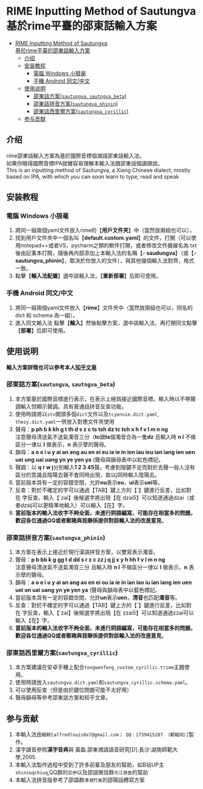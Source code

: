 # RIME Inputting Method of Sautungva<br>基於rime平臺的邵東話輸入方案

- [RIME Inputting Method of Sautungva<br>基於rime平臺的邵東話輸入方案](#rime-inputting-method-of-sautungva<br>基於rime平臺的邵東話輸入方案)
  - [介绍](#介绍)
  - [安装教程](#安装教程)
    - [電腦 Windows 小狼毫](#電腦-windows-小狼毫)
    - [手機 Android 同文/中文](#手機-android-同文中文)
  - [使用说明](#使用说明)
    - [邵東話方案(`sautungva`, `sautngva_beta`)](#邵東話方案sautungva-sautngva_beta)
    - [邵東話拼音方案(`sautungva_phinin`)](#邵東話拼音方案sautungva_phinin)
    - [邵東話西里爾方案(`sautungva_cyrillic`)](#邵東話西里爾方案sautungva_cyrillic)
  - [参与贡献](#参与贡献)

## 介绍

rime邵東話輸入方案為基於國際音標個湘語邵東話輸入法。  
如果你曉得國際音標IPA就蠻容易理解本輸入法跟邵東話個讀跟說。  
This is an inputting method of Sautungva, a Xiang Chinese dialect, mostly based on IPA, with which you can soon learn to type, read and speak

## 安装教程

### 電腦 Windows 小狼毫

1.  將同一組兩個yaml文件放入rime的【**用戶文件夾**】中（當然放兩組也可以）。
2.  找到用戶文件夾中一個名叫【**default.custom.yaml**】的文件，打開（可以使用notepad++或者VS，pycharm之類的軟件打開，或者修改文件擴展名為.txt後由記事本打開，隨後再内部添加上本輸入法的名稱【**\- saudungva**】（或【**\- sautungva_phinin**】，取決於你放入的文件），與其他幾個輸入法對齊，格式一致。
3.  點擊【**輸入法配置**】選中該輸入法，【**重新部署**】后即可使用。 

### 手機 Android 同文/中文

1.  將同一組兩個yaml文件放入【**rime**】文件夾中（當然放兩組也可以，同名的 dict 和 schema 為一組）。
3.  進入同文輸入法 點擊【**輸入**】然後點擊方案，選中該輸入法，再打開同文點擊【**部署**】后即可使用。

## 使用说明

**輸入方案詳情也可以參考本人[知乎文章](https://zhuanlan.zhihu.com/p/625434395)**

### 邵東話方案(`sautungva`, `sautngva_beta`)

1.  本方案基於國際音標進行表示，在表示上極爲接近國際音標。輸入時以不帶聲調輸入但顯示聲調。具有普通話拼音反查功能。
2.  使用時請將以`stv`開頭多個`dict`文件以及`tcyennie.dict.yaml`, `thezy.dict.yaml`一併放入對應文件夾使用
3.  聲母：**p ph b k kh g t th d s z c ts tsh dz tc tch x h f v l m n ng**<br>注意聲母清送氣不送氣濁音三分（**tc**跟**ts**個濁音合為一隻**dz** 且輸入時 **n l** 不做區分一律以 **l** 做表示，**n** 表示孽的聲母。
4.  韻母：**a o e i u y ai an ang au en ei eu ia ie in ien iau ieu ian iang ien uen uei ung uai uang yn ye yen ya** (聲母與韻母表中以紅色標記。
5.  聲調：以 **q r w j**分別輸入**1 2 3 45**聲。考慮到按鍵不足而對於去聲一般人沒有區分的意識且陰陽去聲不會同時出現，故以j同時輸入陰陽去。
6.  當前版本具有一定的容錯空間，允許**ou**表示**eu**，**ui**表示**uei**等。
7.  反查：對於不確定的字可以通過【TAB】鍵上方的【\`】鍵進行反差，比如對 在 字反查，輸入【\`zai】後候選字將出現【在 dzai5】可以知道通過dzai（或者dzaij可以更精準地輸入）可以輸入【在】字。
8.  **當前版本的輸入法收字不夠全面，未進行詞語編寫，可能存在相當多的問題，歡迎各位通過QQ或者郵箱與我聯係提供對該輸入法的改進意見**。

### 邵東話拼音方案(`sautungva_phinin`)

1.  本方案在表示上接近於現行漢語拼音方案，以雙寫表示濁音。
2.  聲母：**p b bb k g gg t d dd s r z c zz j q jj x y h hh f v l m n ng**<br>注意聲母清送氣不送氣濁音三分 且輸入時 **n l** 不做區分一律以 **l** 做表示，**n** 表示孽的聲母。
3.  韻母：**a o e i u y ai an ang ao en ei ou ia ie in ian iao iu ian iang ien uen uei on uai uang yn ye yen ya** (聲母與韻母表中以藍色標記。
3.  當前版本具有一定的容錯空間，允許**un**表示**uen**，**清音**也匹配**濁音**等。
4.  反查：對於不確定的字可以通過【TAB】鍵上方的【\`】鍵進行反差，比如對 在 字反查，輸入【\`zai】後候選字將出現【在 zzai5】可以知道通過zzai可以輸入【在】字。
5.  **當前版本的輸入法收字不夠全面，未進行詞語編寫，可能存在相當多的問題，歡迎各位通過QQ或者郵箱與我聯係提供對該輸入法的改進意見**。

### 邵東話西里爾方案(`sautungva_cyrillic`)

1. 本方案建議在安卓手機上配合`tongwenfeng_custom_cyrillic.trime`主題使用。
2. 使用時請放入`sautungva.dict.yaml`和`sautungva_cyrillic.schema.yaml`。
3. 可以使用反查（但是由於鍵位問題可能不太好用）
4. 聲母韻母等參考邵東話方案和知乎文章。

## 参与贡献

1.  本輸入法由`轀輬[alfredlouis0x7@gmail.com； QQ：1739415287 （郵箱同）]`製作。
2.  漢字讀音參照**漢字音典**與 黃磊.邵東湘語語音研究[D].長沙:湖南師範大學,2005
3.  本輸入法製作過程中受到了許多前輩及朋友的幫助，如B站UP主`shinsoqchiuq`,QQ群的`恋伊`以及邵語微信群`大江游鱼`的幫助
4.  本輸入法拼音版參考了邵語群`潇湘竹客`的邵陽話轉寫方案
